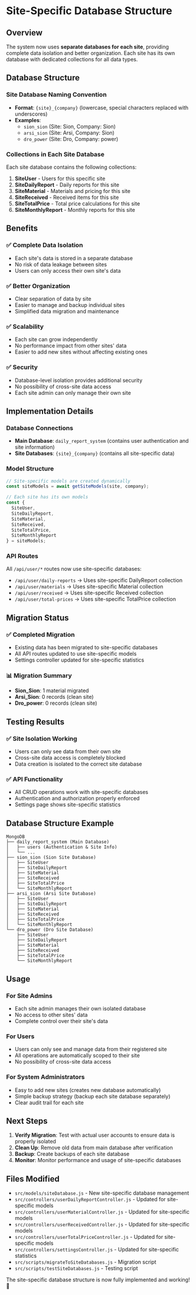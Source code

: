 # Site-Specific Database Structure

## Overview

The system now uses **separate databases for each site**, providing complete data isolation and better organization. Each site has its own database with dedicated collections for all data types.

## Database Structure

### Site Database Naming Convention
- **Format**: `{site}_{company}` (lowercase, special characters replaced with underscores)
- **Examples**:
  - `sion_sion` (Site: Sion, Company: Sion)
  - `arsi_sion` (Site: Arsi, Company: Sion)
  - `dro_power` (Site: Dro, Company: power)

### Collections in Each Site Database

Each site database contains the following collections:

1. **SiteUser** - Users for this specific site
2. **SiteDailyReport** - Daily reports for this site
3. **SiteMaterial** - Materials and pricing for this site
4. **SiteReceived** - Received items for this site
5. **SiteTotalPrice** - Total price calculations for this site
6. **SiteMonthlyReport** - Monthly reports for this site

## Benefits

### ✅ **Complete Data Isolation**
- Each site's data is stored in a separate database
- No risk of data leakage between sites
- Users can only access their own site's data

### ✅ **Better Organization**
- Clear separation of data by site
- Easier to manage and backup individual sites
- Simplified data migration and maintenance

### ✅ **Scalability**
- Each site can grow independently
- No performance impact from other sites' data
- Easier to add new sites without affecting existing ones

### ✅ **Security**
- Database-level isolation provides additional security
- No possibility of cross-site data access
- Each site admin can only manage their own site

## Implementation Details

### Database Connections
- **Main Database**: `daily_report_system` (contains user authentication and site information)
- **Site Databases**: `{site}_{company}` (contains all site-specific data)

### Model Structure
```javascript
// Site-specific models are created dynamically
const siteModels = await getSiteModels(site, company);

// Each site has its own models
const {
  SiteUser,
  SiteDailyReport,
  SiteMaterial,
  SiteReceived,
  SiteTotalPrice,
  SiteMonthlyReport
} = siteModels;
```

### API Routes
All `/api/user/*` routes now use site-specific databases:
- `/api/user/daily-reports` → Uses site-specific DailyReport collection
- `/api/user/materials` → Uses site-specific Material collection
- `/api/user/received` → Uses site-specific Received collection
- `/api/user/total-prices` → Uses site-specific TotalPrice collection

## Migration Status

### ✅ **Completed Migration**
- Existing data has been migrated to site-specific databases
- All API routes updated to use site-specific models
- Settings controller updated for site-specific statistics

### 📊 **Migration Summary**
- **Sion_Sion**: 1 material migrated
- **Arsi_Sion**: 0 records (clean site)
- **Dro_power**: 0 records (clean site)

## Testing Results

### ✅ **Site Isolation Working**
- Users can only see data from their own site
- Cross-site data access is completely blocked
- Data creation is isolated to the correct site database

### ✅ **API Functionality**
- All CRUD operations work with site-specific databases
- Authentication and authorization properly enforced
- Settings page shows site-specific statistics

## Database Structure Example

```
MongoDB
├── daily_report_system (Main Database)
│   ├── users (Authentication & Site Info)
│   └── ...
├── sion_sion (Sion Site Database)
│   ├── SiteUser
│   ├── SiteDailyReport
│   ├── SiteMaterial
│   ├── SiteReceived
│   ├── SiteTotalPrice
│   └── SiteMonthlyReport
├── arsi_sion (Arsi Site Database)
│   ├── SiteUser
│   ├── SiteDailyReport
│   ├── SiteMaterial
│   ├── SiteReceived
│   ├── SiteTotalPrice
│   └── SiteMonthlyReport
└── dro_power (Dro Site Database)
    ├── SiteUser
    ├── SiteDailyReport
    ├── SiteMaterial
    ├── SiteReceived
    ├── SiteTotalPrice
    └── SiteMonthlyReport
```

## Usage

### For Site Admins
- Each site admin manages their own isolated database
- No access to other sites' data
- Complete control over their site's data

### For Users
- Users can only see and manage data from their registered site
- All operations are automatically scoped to their site
- No possibility of cross-site data access

### For System Administrators
- Easy to add new sites (creates new database automatically)
- Simple backup strategy (backup each site database separately)
- Clear audit trail for each site

## Next Steps

1. **Verify Migration**: Test with actual user accounts to ensure data is properly isolated
2. **Clean Up**: Remove old data from main database after verification
3. **Backup**: Create backups of each site database
4. **Monitor**: Monitor performance and usage of site-specific databases

## Files Modified

- `src/models/siteDatabase.js` - New site-specific database management
- `src/controllers/userDailyReportController.js` - Updated for site-specific models
- `src/controllers/userMaterialController.js` - Updated for site-specific models
- `src/controllers/userReceivedController.js` - Updated for site-specific models
- `src/controllers/userTotalPriceController.js` - Updated for site-specific models
- `src/controllers/settingsController.js` - Updated for site-specific statistics
- `src/scripts/migrateToSiteDatabases.js` - Migration script
- `src/scripts/testSiteDatabases.js` - Testing script

The site-specific database structure is now fully implemented and working! 🎉 